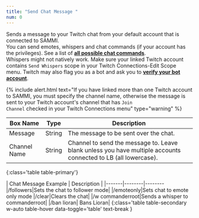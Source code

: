 ```yaml
---
title: "Send Chat Message "
num: 0
---
```


Sends a message to your Twitch chat from your default account that is connected to SAMMI.\
You can send emotes, whispers and chat commands (if your account has the privileges). See a list of **[all possible chat commands](https://help.twitch.tv/s/article/chat-commands?language=en_US#AllMods)**.\
Whispers might not natively work. Make sure your linked Twitch account contains `Send Whispers` scope in your Twitch Connections-Edit Scope menu. Twitch may also flag you as a bot and ask you to **[verify your bot account](https://dev.twitch.tv/docs/irc/guide#:~:text=appear%20in%20chat.-,Requesting%20Verified%20Bot%20Status,expect%20a%20response%20via%20email.)**.


{% include alert.html text="If you have linked more than one Twitch account to SAMMI, you must specify the channel name, otherwise the message is sent to your Twitch account's channel that has <code>Join Channel</code> checked in your Twitch Connections menu" type="warning" %}

| Box Name | Type | Description |
|-------|--------|--------
|Message|String | The message to be sent over the chat.|
|Channel Name |	String	| Channel to send the message to. Leave blank unless you have multiple accounts connected to LB (all lowercase).
{:class='table table-primary'}

| Chat Message Example | Description |
|-------|--------|--------
|/followers|Sets the chat to follower mode|
|/emoteonly|Sets chat to emote only mode
|/clear|Clears the chat|
|/w commanderroot|Sends a whisper to commanderroot|
|/ban lioran| Bans Lioran|
{:class='table table-secondary w-auto table-hover data-toggle='table' text-break }









